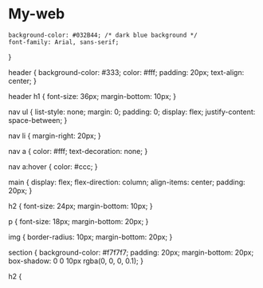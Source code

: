 # My-web
	background-color: #032B44; /* dark blue background */
	font-family: Arial, sans-serif;
}

header {
	background-color: #333;
	color: #fff;
	padding: 20px;
	text-align: center;
}

header h1 {
	font-size: 36px;
	margin-bottom: 10px;
}

nav ul {
	list-style: none;
	margin: 0;
	padding: 0;
	display: flex;
	justify-content: space-between;
}

nav li {
	margin-right: 20px;
}

nav a {
	color: #fff;
	text-decoration: none;
}

nav a:hover {
	color: #ccc;
}

main {
	display: flex;
	flex-direction: column;
	align-items: center;
	padding: 20px;
}

h2 {
	font-size: 24px;
	margin-bottom: 10px;
}

p {
	font-size: 18px;
	margin-bottom: 20px;
}

img {
	border-radius: 10px;
	margin-bottom: 20px;
}

section {
	background-color: #f7f7f7;
	padding: 20px;
	margin-bottom: 20px;
	box-shadow: 0 0 10px rgba(0, 0, 0, 0.1);
}

h2 {
	

